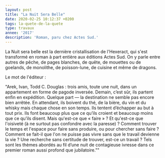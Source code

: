 ```yaml
---
layout: post
title: "La Nuit Sera Belle"
date: 2020-02-25 10:12:37 +0200
tags: la-quete-de-la-quete
type: travaux
annee: '2017'
description: 'Roman, paru chez Actes Sud.'
---
```

La Nuit sera belle est la dernière cristallisation de l'Hexeract, qui s'est transformé en roman à part entière aux éditions Actes Sud. On y parle entre autres de pêche, de pages blanches, de quête, de mouettes ou de goelands, de monolithe, de poisson-lune, de cuisine et même de dragons.

Le mot de l'éditeur :

"Arek, Ivan, Todd C. Douglas : trois amis, toute une nuit, dans un appartement en forme de pagode inversée. Demain, c’est sûr, ils partent enfin en expédition. Quelque part — la destination ne semble pas encore bien arrêtée. En attendant, ils boivent du thé, de la bière, du vin et du whisky mais chaque chose en son temps. Ils tentent d’échapper au but à tout prix. Ils font beaucoup plus que ce qu’ils croient et beaucoup moins que ce qu’ils disent. Mais qu'est-ce que « faire » ? Et qu'est-ce que l'oisiveté (à ne surtout pas confondre avec la paresse) ? Comment trouver le temps et l'espace pour faire sans produire, ou pour chercher sans faire ? Comment se fait-il que l'on ne puisse pas vivre sans que le travail devienne la vie ? Une recherche sans certitude de trouver, est-ce un travail ? Tels sont les thèmes abordés au fil d’une nuit de contagieuse ivresse dans ce premier roman aussi profond que jubilatoire.""
